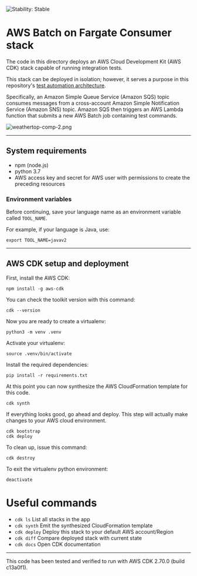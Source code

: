![Stability: Stable](https://img.shields.io/badge/stability-Stable-success.svg?style=for-the-badge)

# AWS Batch on Fargate Consumer stack

The code in this directory deploys an AWS Cloud Development Kit (AWS CDK) stack capable of running integration tests.

This stack can be deployed in isolation; however, it serves a purpose in this repository's [test automation architecture](../README.md).

Specifically, an Amazon Simple Queue Service (Amazon SQS) topic consumes messages from a cross-account Amazon Simple Notification Service (Amazon SNS) topic. Amazon SQS then triggers an AWS Lambda function that submits a new AWS Batch job containing test commands.

![weathertop-comp-2.png](..%2Farchitecture_diagrams%2Fpng%2Fweathertop-comp-2.png)

---

## System requirements

- npm (node.js)
- python 3.7
- AWS access key and secret for AWS user with permissions to create the preceding resources

### Environment variables

Before continuing, save your language name as an environment variable called `TOOL_NAME`.

For example, if your language is Java, use:

```
export TOOL_NAME=javav2
```

---

## AWS CDK setup and deployment

First, install the AWS CDK:

```
npm install -g aws-cdk
```

You can check the toolkit version with this command:

```
cdk --version
```

Now you are ready to create a virtualenv:

```
python3 -m venv .venv
```

Activate your virtualenv:

```
source .venv/bin/activate
```

Install the required dependencies:

```
pip install -r requirements.txt
```

At this point you can now synthesize the AWS CloudFormation template for this code.

```
cdk synth
```

If everything looks good, go ahead and deploy. This step will actually make
changes to your AWS cloud environment.

```
cdk bootstrap
cdk deploy
```

To clean up, issue this command:

```
cdk destroy
```

To exit the virtualenv python environment:

```
deactivate
```

# Useful commands

- `cdk ls` List all stacks in the app
- `cdk synth` Emit the synthesized CloudFormation template
- `cdk deploy` Deploy this stack to your default AWS account/Region
- `cdk diff` Compare deployed stack with current state
- `cdk docs` Open CDK documentation

---

This code has been tested and verified to run with AWS CDK 2.70.0 (build c13a0f1).

